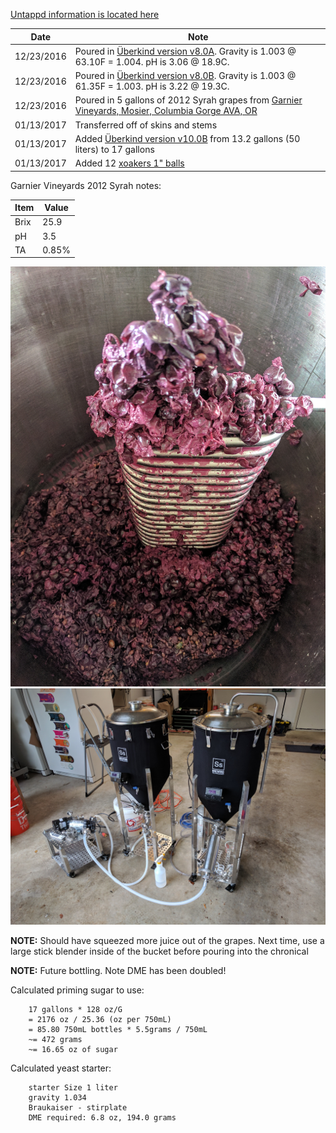 [Untappd information is located here](https://untappd.com/b/hamzy-homebrew-biere-de-syrah-clone-v1-bs1/1907818)

Date | Note
--- | ---
12/23/2016 | Poured in [Überkind version v8.0A](https://github.com/hamzy/AndromedaBrewery/tree/master/Beers/%C3%9Cberkind/v8). Gravity is 1.003 @ 63.10F = 1.004. pH is 3.06 @ 18.9C.
12/23/2016 | Poured in [Überkind version v8.0B](https://github.com/hamzy/AndromedaBrewery/tree/master/Beers/%C3%9Cberkind/v8). Gravity is 1.003 @ 61.35F = 1.003. pH is 3.22 @ 19.3C.
12/23/2016 | Poured in 5 gallons of 2012 Syrah grapes from [Garnier Vineyards, Mosier, Columbia Gorge AVA, OR](https://morewinemaking.com/products/brehm-fruit-syrah-garnier-vineyards-mosier-columbia-gorge-ava-ca-2012.html)
01/13/2017 | Transferred off of skins and stems
01/13/2017 | Added [Überkind version v10.0B](https://github.com/hamzy/AndromedaBrewery/tree/master/Beers/%C3%9Cberkind/v10) from 13.2 gallons (50 liters) to 17 gallons
01/13/2017 | Added 12 [xoakers 1" balls](https://www.morebeer.com/products/xoakers-med-french-oak.html)

Garnier Vineyards 2012 Syrah notes:

Item | Value
--- | ---
Brix | 25.9
pH | 3.5
TA | 0.85%

![spent syrah must](IMG_20170113_092828.jpg)
![transferring between chronicals](IMG_20170113_091915.jpg)

**NOTE:** Should have squeezed more juice out of the grapes. Next time, use a large stick blender inside of the bucket before pouring into the chronical

**NOTE:** Future bottling. Note DME has been doubled!

Calculated priming sugar to use:
```
    17 gallons * 128 oz/G
    = 2176 oz / 25.36 (oz per 750mL)
    = 85.80 750mL bottles * 5.5grams / 750mL
    ~= 472 grams
    ~= 16.65 oz of sugar
```

Calculated yeast starter:
```
    starter Size 1 liter
    gravity 1.034
    Braukaiser - stirplate
    DME required: 6.8 oz, 194.0 grams
```
